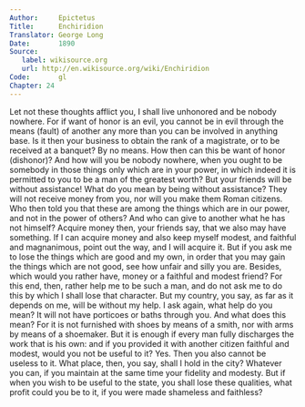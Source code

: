 ```yaml
---
Author:     Epictetus  
Title:      Enchiridion  
Translator: George Long  
Date:       1890  
Source:
   label: wikisource.org
   url: http://en.wikisource.org/wiki/Enchiridion
Code:       gl  
Chapter: 24
---
```


Let not these thoughts afflict you, I shall live unhonored and be nobody
nowhere. For if want of honor is an evil, you cannot be in evil through the
means (fault) of another any more than you can be involved in anything base. Is
it then your business to obtain the rank of a magistrate, or to be received at
a banquet? By no means. How then can this be want of honor (dishonor)? And how
will you be nobody nowhere, when you ought to be somebody in those things only
which are in your power, in which indeed it is permitted to you to be a man of
the greatest worth? But your friends will be without assistance! What do you
mean by being without assistance? They will not receive money from you, nor
will you make them Roman citizens. Who then told you that these are among the
things which are in our power, and not in the power of others? And who can give
to another what he has not himself? Acquire money then, your friends say, that
we also may have something. If I can acquire money and also keep myself modest,
and faithful and magnanimous, point out the way, and I will acquire it. But if
you ask me to lose the things which are good and my own, in order that you may
gain the things which are not good, see how unfair and silly you are. Besides,
which would you rather have, money or a faithful and modest friend? For this
end, then, rather help me to be such a man, and do not ask me to do this by
which I shall lose that character. But my country, you say, as far as it
depends on me, will be without my help. I ask again, what help do you mean? It
will not have porticoes or baths through you. And what does this mean? For it
is not furnished with shoes by means of a smith, nor with arms by means of a
shoemaker. But it is enough if every man fully discharges the work that is his
own: and if you provided it with another citizen faithful and modest, would you
not be useful to it? Yes. Then you also cannot be useless to it. What place,
then, you say, shall I hold in the city? Whatever you can, if you maintain at
the same time your fidelity and modesty. But if when you wish to be useful to
the state, you shall lose these qualities, what profit could you be to it, if
you were made shameless and faithless?


